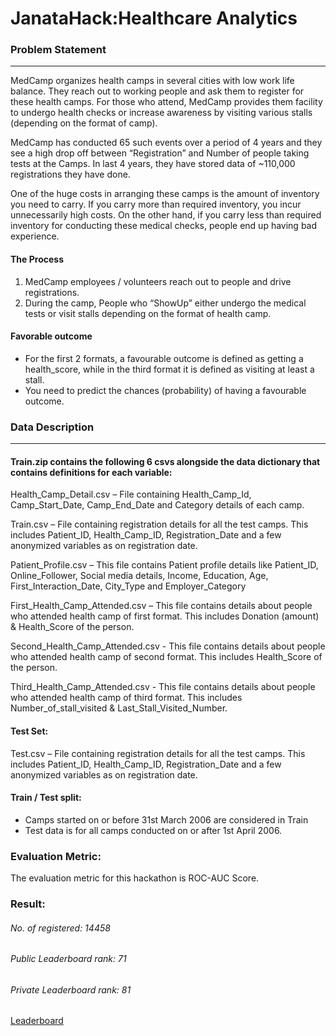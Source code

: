 # JanataHack:Healthcare Analytics
### Problem Statement
***
MedCamp organizes health camps in several cities with low work life balance. They reach out to working people and ask them to register for these health camps. For those who attend, MedCamp provides them facility to undergo health checks or increase awareness by visiting various stalls (depending on the format of camp). 

MedCamp has conducted 65 such events over a period of 4 years and they see a high drop off between “Registration” and Number of people taking tests at the Camps. In last 4 years, they have stored data of ~110,000 registrations they have done.

One of the huge costs in arranging these camps is the amount of inventory you need to carry. If you carry more than required inventory, you incur unnecessarily high costs. On the other hand, if you carry less than required inventory for conducting these medical checks, people end up having bad experience.

#### The Process
1. MedCamp employees / volunteers reach out to people and drive registrations.
2. During the camp, People who “ShowUp” either undergo the medical tests or visit stalls depending on the format of health camp.

#### Favorable outcome
* For the first 2 formats, a favourable outcome is defined as getting a health_score, while in the third format it is defined as visiting at least a stall.
* You need to predict the chances (probability) of having a favourable outcome.

### Data Description
***
#### Train.zip contains the following 6 csvs alongside the data dictionary that contains definitions for each variable:
Health_Camp_Detail.csv – File containing Health_Camp_Id, Camp_Start_Date, Camp_End_Date and Category details of each camp.

Train.csv – File containing registration details for all the test camps. This includes Patient_ID, Health_Camp_ID, Registration_Date and a few anonymized variables as on registration date.

Patient_Profile.csv – This file contains Patient profile details like Patient_ID, Online_Follower, Social media details, Income, Education, Age, First_Interaction_Date, City_Type and Employer_Category

First_Health_Camp_Attended.csv – This file contains details about people who attended health camp of first format. This includes Donation (amount) & Health_Score of the person.

Second_Health_Camp_Attended.csv - This file contains details about people who attended health camp of second format. This includes Health_Score of the person.

Third_Health_Camp_Attended.csv - This file contains details about people who attended health camp of third format. This includes Number_of_stall_visited & Last_Stall_Visited_Number.

#### Test Set:
Test.csv – File containing registration details for all the test camps. This includes Patient_ID, Health_Camp_ID, Registration_Date and a few anonymized variables as on registration date.

#### Train / Test split:
* Camps started on or before 31st March 2006 are considered in Train
* Test data is for all camps conducted on or after 1st April 2006.

### Evaluation Metric:
The evaluation metric for this hackathon is ROC-AUC Score.

### Result:
###### No. of registered: 14458
###### Public Leaderboard rank: 71
###### Private Leaderboard rank: 81
[Leaderboard](https://datahack.analyticsvidhya.com/contest/janatahack-healthcare-analytics/#LeaderBoard)
